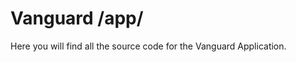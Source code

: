 Vanguard /app/
=======

<p>
Here you will find all the source code for the Vanguard Application.
</p>
